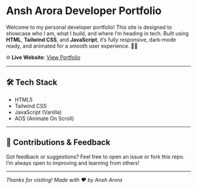 # Ansh Arora Developer Portfolio

Welcome to my personal developer portfolio! This site is designed to showcase who I am, what I build, and where I’m heading in tech. Built using **HTML**, **Tailwind CSS**, and **JavaScript**, it’s fully responsive, dark-mode ready, and animated for a smooth user experience. 🌙✨

🌐 **Live Website**: [View Portfolio](https://your-username.github.io/portfolio)

---

## 🛠️ Tech Stack
- HTML5
- Tailwind CSS
- JavaScript (Vanilla)
- AOS (Animate On Scroll)

---

## 🤝 Contributions & Feedback

Got feedback or suggestions? Feel free to open an issue or fork this repo. I’m always open to improving and learning from others!

---

_Thanks for visiting! Made with ❤️ by Ansh Arora_
